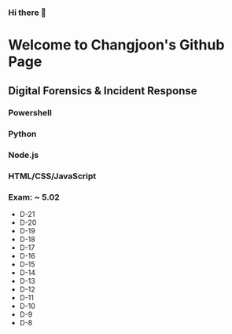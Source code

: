 ### Hi there 👋

# Welcome to Changjoon's Github Page

## Digital Forensics & Incident Response

### Powershell
### Python
### Node.js
### HTML/CSS/JavaScript

### Exam: ~ 5.02
- D-21
- D-20
- D-19
- D-18
- D-17
- D-16
- D-15
- D-14
- D-13
- D-12
- D-11
- D-10
- D-9
- D-8

